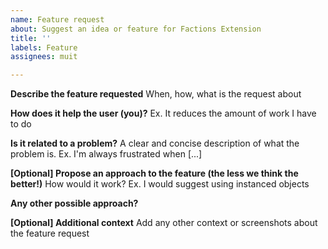 ```yaml
---
name: Feature request
about: Suggest an idea or feature for Factions Extension
title: ''
labels: Feature
assignees: muit

---
```


**Describe the feature requested**
When, how, what is the request about

**How does it help the user (you)?**
Ex. It reduces the amount of work I have to do

**Is it related to a problem?**
A clear and concise description of what the problem is. Ex. I'm always frustrated when [...]

**[Optional] Propose an approach to the feature (the less we think the better!)**
How would it work? Ex. I would suggest using instanced objects

**Any other possible approach?**

**[Optional] Additional context**
Add any other context or screenshots about the feature request
